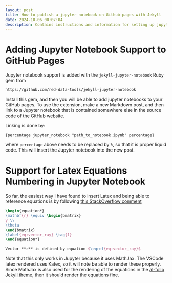 ```yaml
---
layout: post
title: How to publish a jupyter notebook on Github pages with Jekyll
date: 2024-10-06 00:07:04
description: Contains instructions and information for setting up jupyter notebook support on Github pages websites with Jekyll.
---
```


# Adding Jupyter Notebook Support to GitHub Pages

Jupyter notebook support is added with the `jekyll-jupyter-notebook` Ruby gem from

```text
https://github.com/red-data-tools/jekyll-jupyter-notebook
```

Install this gem, and then you will be able to add jupyter notebooks to your GitHub pages. To use the extension, make a new Markdown post, and then link to a Jupyter notebook that is contained somewhere else in the source code of the GitHub website.

Linking is done by:

```text
{percentage jupyter_notebook "path_to_notebook.ipynb" percentage}
```
where `percentage` above needs to be replaced by `%`, so that it is proper liquid code. This will insert the Jupyter notebook into the new post.

# Support for Latex Equations Numbering in Jupyter Notebook

So far, the easiest way I have found to insert Latex and being able to reference equations is by following [this StackOverflow comment](https://stackoverflow.com/a/57900511/11699003)

```latex
\begin{equation*}
\mathbf{r} \equiv \begin{bmatrix}
y \\
\theta
\end{bmatrix}
\label{eq:vector_ray} \tag{1}
\end{equation*}

Vector **r** is defined by equation $\eqref{eq:vector_ray}$
```

Note that this only works in Jupyter because it uses MathJax. The VSCode latex rendered uses Katex, so it will note be able to render these properly. Since MathJax is also used for the rendering of the equations in the [al-folio Jekyll theme](https://github.com/alshedivat/al-folio), then it should render the equations fine.